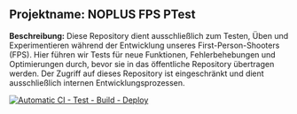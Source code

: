 ## Projektname: NOPLUS FPS PTest

**Beschreibung:** 
Diese Repository dient ausschließlich zum Testen, Üben und Experimentieren während der Entwicklung unseres First-Person-Shooters (FPS). Hier führen wir Tests für neue Funktionen, Fehlerbehebungen und Optimierungen durch, bevor sie in das öffentliche Repository übertragen werden. Der Zugriff auf dieses Repository ist eingeschränkt und dient ausschließlich internen Entwicklungsprozessen.

[![Automatic CI - Test - Build - Deploy](https://github.com/JnMProjects/NPFPS/actions/workflows/CI.yaml/badge.svg?branch=main)](https://github.com/JnMProjects/NPFPS/actions/workflows/CI.yaml)
